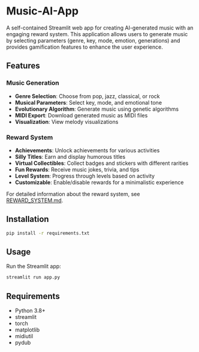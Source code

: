 # Music-AI-App

A self-contained Streamlit web app for creating AI-generated music with an engaging reward system. This application allows users to generate music by selecting parameters (genre, key, mode, emotion, generations) and provides gamification features to enhance the user experience.

## Features

### Music Generation
- **Genre Selection**: Choose from pop, jazz, classical, or rock
- **Musical Parameters**: Select key, mode, and emotional tone
- **Evolutionary Algorithm**: Generate music using genetic algorithms
- **MIDI Export**: Download generated music as MIDI files
- **Visualization**: View melody visualizations

### Reward System
- **Achievements**: Unlock achievements for various activities
- **Silly Titles**: Earn and display humorous titles
- **Virtual Collectibles**: Collect badges and stickers with different rarities
- **Fun Rewards**: Receive music jokes, trivia, and tips
- **Level System**: Progress through levels based on activity
- **Customizable**: Enable/disable rewards for a minimalistic experience

For detailed information about the reward system, see [REWARD_SYSTEM.md](REWARD_SYSTEM.md).

## Installation

```bash
pip install -r requirements.txt
```

## Usage

Run the Streamlit app:

```bash
streamlit run app.py
```

## Requirements

- Python 3.8+
- streamlit
- torch
- matplotlib
- midiutil
- pydub
